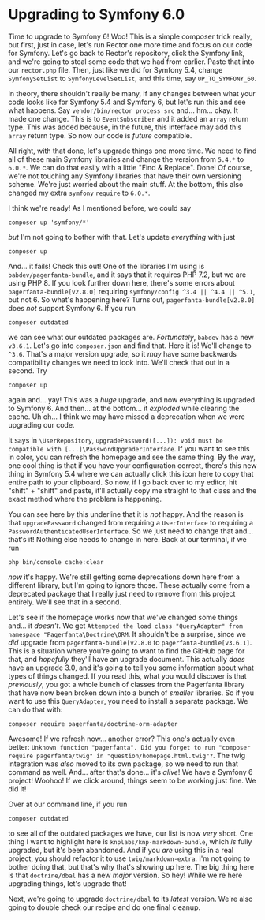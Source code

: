# Upgrading to Symfony 6.0

Time to upgrade to Symfony 6! Woo! This is a simple composer trick really, but first, just in case, let's run Rector one more time and focus on our code for Symfony. Let's go back to Rector's repository, click the Symfony link, and we're going to steal some code that we had from earlier. Paste that into our `rector.php` file. Then, just like we did for Symfony 5.4, change `SymfonySetList` to `SymfonyLevelSetList`, and this time, say `UP_TO_SYMFONY_60`.

In theory, there shouldn't really be many, if any changes between what your code looks like for Symfony 5.4 and Symfony 6, but let's run this and see what happens. Say `vendor/bin/rector process src` and... hm... okay. It made one change. This is to `EventSubscriber` and it added an `array` return type. This was added because, in the future, this interface may add this `array` return type. So now our code is *future* compatible.

All right, with that done, let's upgrade things one more time. We need to find all of these main Symfony libraries and change the version from `5.4.*` to `6.0.*`. We can do that easily with a little "Find & Replace". Done! Of course, we're not touching any Symfony libraries that have their own versioning scheme. We're just worried about the main stuff. At the bottom, this also changed my extra `symfony` `require` to `6.0.*`.

I think we're ready! As I mentioned before, we could say

```terminal
composer up 'symfony/*'
```

*but* I'm not going to bother with that. Let's update *everything* with just

```terminal
composer up
```

And... it fails! Check this out! One of the libraries I'm using is `babdev/pagerfanta-bundle`, and it says that it requires PHP 7.2, but we are using PHP 8. If you look further down here, there's some errors about `pagerfanta-bundle[v2.8.0]` requiring `symfony/config ^3.4 || ^4.4 || ^5.1`, but not 6. So what's happening here? Turns out, `pagerfanta-bundle[v2.8.0]` does *not* support Symfony 6. If you run

```terminal
composer outdated
```

we can see what our outdated packages are. *Fortunately*, `babdev` has a new `v3.6.1`. Let's go into `composer.json` and find that. Here it is! We'll change to `^3.6`. That's a major version upgrade, so it *may* have some backwards compatibility changes we need to look into. We'll check that out in a second. Try

```terminal
composer up
```

again and... yay! This was a *huge* upgrade, and now everything is upgraded to Symfony 6. And then... at the bottom... it *exploded* while clearing the cache. Uh oh... I think we may have missed a deprecation when we were upgrading our code.

It says in `\UserRepository`, `upgradePassword([...]): void must be compatible with [...]\PasswordUpgraderInterface`. If you want to see this in color, you can refresh the homepage and see the same thing. By the way, one cool thing is that if you have your configuration correct, there's this new thing in Symfony 5.4 where we can actually click this icon here to copy that entire path to your clipboard. So now, if I go back over to my editor, hit "shift" + "shift" and paste, it'll actually copy me straight to that class and the exact method where the problem is happening.

You can see here by this underline that it is *not* happy. And the reason is that `upgradePassword` changed from requiring a `UserInterface` to requiring a `PasswordAuthenticatedUserInterface`. So we just need to change that and... that's it! Nothing else needs to change in here. Back at our terminal, if we run

```terminal
php bin/console cache:clear
```

*now* it's happy. We're still getting some deprecations down here from a different library, but I'm going to ignore those. These actually come from a deprecated package that I really just need to remove from this project entirely. We'll see that in a second.

Let's see if the homepage works now that we've changed some things and... it *doesn't*. We get `Attempted the load class "QueryAdapter" from namespace "Pagerfanta\Doctrine\ORM`. It shouldn't be a surprise, since we *did* upgrade from `pagerfanta-bundle[v2.8.0` to `pagerfanta-bundle[v3.6.1]`. This is a situation where you're going to want to find the GitHub page for that, and *hopefully* they'll have an upgrade document. This actually *does* have an upgrade 3.0, and it's going to tell you some information about what types of things changed. If you read this, what you would discover is that *previously*, you got a whole bunch of classes from the Pagerfanta library that have now been broken down into a bunch of *smaller* libraries. So if you want to use this `QueryAdapter`, you need to install a separate package. We can do that with:

```terminal
composer require pagerfanta/doctrine-orm-adapter
```

Awesome! If we refresh now... another error? This one's actually even better: `Unknown function "pagerfanta". Did you forget to run "composer require pagerfanta/twig" in "question/homepage.html.twig"?`. The twig integration was *also* moved to its own package, so we need to run that command as well. And... after that's done... it's *alive*! We have a Symfony 6 project! Woohoo! If we click around, things seem to be working just fine. We did it!

Over at our command line, if you run

```terminal
composer outdated
```

to see all of the outdated packages we have, our list is now *very* short. One thing I want to highlight here is `knplabs/knp-markdown-bundle`, which *is* fully upgraded, but it's been abandoned. And if you *are* using this in a real project, you should refactor it to use `twig/markdown-extra`. I'm not going to bother doing that, but that's why that's showing up here. The big thing here is that `doctrine/dbal` has a new *major* version. So hey! While we're here upgrading things, let's upgrade that!

Next, we're going to upgrade `doctrine/dbal` to its *latest* version. We're also going to double check our recipe and do one final cleanup.
